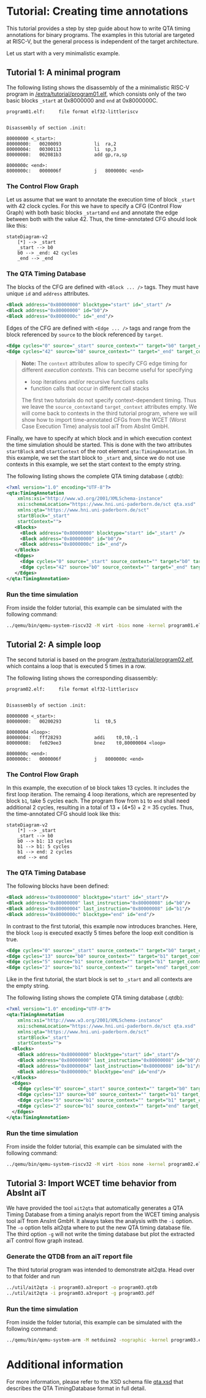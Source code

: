 # Tutorial: Creating time annotations

This tutorial provides a step by step guide about how to write QTA timing annotations for binary programs. The examples in this tutorial are targeted at RISC-V, but the general process is independent of the target architecture.

Let us start with a very minimalistic example.

## Tutorial 1: A minimal program

The following listing shows the disassembly of the a minimalistic RISC-V program in [/extra/tutorial/program01.elf](/extra/tutorial/program01.elf), which consists only of the two basic blocks `_start` at 0x8000000 and `end` at 0x8000000C.

```
program01.elf:     file format elf32-littleriscv


Disassembly of section .init:

80000000 <_start>:
80000000:	00200093          	li	ra,2
80000004:	00300113          	li	sp,3
80000008:	002081b3          	add	gp,ra,sp

8000000c <end>:
8000000c:	0000006f          	j	8000000c <end>
```

### The Control Flow Graph

Let us assume that we want to annotate the execution time of block `_start` with 42 clock cycles. For this we have to specify a CFG (Control Flow Graph) with both basic blocks `_start`and `end` and annotate the edge between both with the value 42. Thus, the time-annotated CFG should look like this:

```mermaid
stateDiagram-v2
    [*] --> _start
    _start --> b0
    b0 --> _end: 42 cycles
    _end --> _end
```

### The QTA Timing Database

The blocks of the CFG are defined with `<Block ... />` tags. They must have unique `id` and `address` attributes.

```xml
<Block address="0x80000000" blocktype="start" id="_start" />
<Block address="0x80000000" id="b0"/>
<Block address="0x8000000c" id="_end"/>
```

Edges of the CFG are defined with `<Edge ... />` tags and range from the block referenced by `source` to the block referenced by `target`.

```xml
<Edge cycles="0" source="_start" source_context="" target="b0" target_context=""/>
<Edge cycles="42" source="b0" source_context="" target="_end" target_context=""/>
```

> **Note:**
> The `context` attributes allow to specify CFG edge timing for different _execution contexts_. This can become useful for specifying
>
>   - loop iterations and/or recursive functions calls
>   - function calls that occur in different call stacks
>
> The first two tutorials do not specify context-dependent timing. Thus we leave the `source_context`and `target_context` attributes empty. We will come back to contexts in the third tutorial program, where we will show how to import time-annotated CFGs from the WCET (Worst Case Execution Time) analysis tool aiT from AbsInt GmbH.

Finally, we have to specify at which block and in which execution context the time simulation should be started. This is done with the two attributes `startBlock` and `startContext` of the root element `qta:TimingAnnotation`. In this example, we set the start block to `_start` and, since we do not use contexts in this example, we set the start context to the empty string.

The following listing shows the complete QTA timing database (.qtdb):

```xml
<?xml version="1.0" encoding="UTF-8"?>
<qta:TimingAnnotation
    xmlns:xsi="http://www.w3.org/2001/XMLSchema-instance"
    xsi:schemaLocation="https://www.hni.uni-paderborn.de/sct qta.xsd"
    xmlns:qta="https://www.hni.uni-paderborn.de/sct"
    startBlock="_start"
    startContext="">
   <Blocks>
     <Block address="0x80000000" blocktype="start" id="_start" />
     <Block address="0x80000000" id="b0"/>
     <Block address="0x8000000c" id="_end"/>
   </Blocks>
   <Edges>
     <Edge cycles="0" source="_start" source_context="" target="b0" target_context=""/>
     <Edge cycles="42" source="b0" source_context="" target="_end" target_context=""/>
   </Edges>
</qta:TimingAnnotation>
```

### Run the time simulation

From inside the folder tutorial, this example can be simulated with the following command:

```bash
../qemu/bin/qemu-system-riscv32 -M virt -bios none -kernel program01.elf -plugin ../libqta.so,arg=./program01.qtdb
```

## Tutorial 2: A simple loop

The second tutorial is based on the program [/extra/tutorial/program02.elf](/extra/tutorial/program02.elf), which contains a loop that is executed 5 times in a row.

The following listing shows the corresponding disassembly:

```
program02.elf:     file format elf32-littleriscv


Disassembly of section .init:

80000000 <_start>:
80000000:	00200293          	li	t0,5

80000004 <loop>:
80000004:	fff28293          	addi	t0,t0,-1
80000008:	fe029ee3          	bnez	t0,80000004 <loop>

8000000c <end>:
8000000c:	0000006f          	j	8000000c <end>
```

### The Control Flow Graph

In this example, the execution of `b0` block takes 13 cycles. It includes the first loop iteration. The remaing 4 loop iterations, which are represented by block `b1`, take 5 cycles each. The program flow from `b1` to `end` shall need additional 2 cycles, resulting in a total of 13 + (4*5) + 2 = 35 cycles. Thus, the time-annotated CFG should look like this:

```mermaid
stateDiagram-v2
    [*] --> _start
    _start --> b0
    b0 --> b1: 13 cycles
    b1 --> b1: 5 cycles
    b1 --> end: 2 cycles
    end --> end
```

### The QTA Timing Database

The following blocks have been defined:

```xml
<Block address="0x80000000" blocktype="start" id="_start"/>
<Block address="0x80000000" last_instruction="0x80000008" id="b0"/>
<Block address="0x80000004" last_instruction="0x80000008" id="b1"/>
<Block address="0x8000000c" blocktype="end" id="end"/>
```

In contrast to the first tutorial, this example now introduces branches. Here, the block `loop` is executed exactly 5 times before the loop exit condition is true.

```xml
<Edge cycles="0" source="_start" source_context="" target="b0" target_context=""/>
<Edge cycles="13" source="b0" source_context="" target="b1" target_context=""/>
<Edge cycles="5" source="b1" source_context="" target="b1" target_context=""/>
<Edge cycles="2" source="b1" source_context="" target="end" target_context=""/>
```

Like in the first tutorial, the start block is set to `_start` and all contexts are the empty string.

The following listing shows the complete QTA timing database (.qtdb):

```xml
<?xml version="1.0" encoding="UTF-8"?>
<qta:TimingAnnotation
    xmlns:xsi="http://www.w3.org/2001/XMLSchema-instance"
    xsi:schemaLocation="https://www.hni.uni-paderborn.de/sct qta.xsd"
    xmlns:qta="https://www.hni.uni-paderborn.de/sct"
    startBlock="_start"
    startContext="">
  <Blocks>
    <Block address="0x80000000" blocktype="start" id="_start"/>
    <Block address="0x80000000" last_instruction="0x80000008" id="b0"/>
    <Block address="0x80000004" last_instruction="0x80000008" id="b1"/>
    <Block address="0x8000000c" blocktype="end" id="end"/>
  </Blocks>
  <Edges>
    <Edge cycles="0" source="_start" source_context="" target="b0" target_context=""/>
    <Edge cycles="13" source="b0" source_context="" target="b1" target_context=""/>
    <Edge cycles="5" source="b1" source_context="" target="b1" target_context=""/>
    <Edge cycles="2" source="b1" source_context="" target="end" target_context=""/>
  </Edges>
</qta:TimingAnnotation>
```

### Run the time simulation

From inside the folder tutorial, this example can be simulated with the following command:

```bash
../qemu/bin/qemu-system-riscv32 -M virt -bios none -kernel program02.elf -plugin ../libqta.so,arg=./program02.qtdb
```

## Tutorial 3: Import WCET time behavior from AbsInt aiT

We have provided the tool `ait2qta` that automatically generates a QTA Timing Database from a timing analyis report from the WCET timing analysis tool aiT from AnsInt GmbH. It always takes the analysis with the `-i` option.
The `-o` option tells ait2qta where to put the new QTA timing database file. The third option `-g` will not write the timing database but plot the extracted aiT control flow graph instead.

### Generate the QTDB from an aiT report file

The third tutorial program was intended to demonstrate ait2qta. Head over to that folder and run
```bash
../util/ait2qta -i program03.a3report -o program03.qtdb
../util/ait2qta -i program03.a3report -g program03.pdf
```

### Run the time simulation

From inside the folder tutorial, this example can be simulated with the following command:

```bash
../qemu/bin/qemu-system-arm -M netduino2 -nographic -kernel program03.elf -plugin ../libqta.so,arg=./program03.qtdb
```

# Additional information

For more information, please refer to the XSD schema file [qta.xsd](/extra/xsd/qta.xsd) that describes the QTA TimingDatabase format in full detail.
